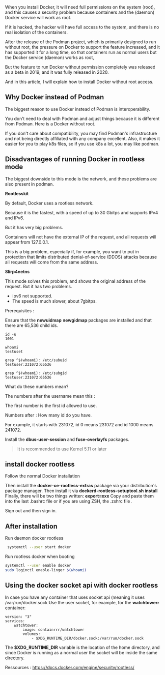 When you install Docker, it will need full permissions on the system (root), and this causes a security problem because containers and the (daemon) Docker service will work as root.

If it is hacked, the hacker will have full access to the system, and there is no real isolation of the containers.

After the release of the Podman project, which is primarily designed to run without root, the pressure on Docker to support the feature increased, and it has supported it for a long time, so that containers run as normal users but the Docker service (daemon) works as root,

But the feature to run Docker without permission completely was released as a beta in 2019, and it was fully released in 2020.

And in this article, I will explain how to install Docker without root access.


##  Why Docker instead of Podman

The biggest reason to use Docker instead of Podman is interoperability.

You don't need to deal with Podman and adjust things because it is different from Podman. Here is a Docker without root.

If you don't care about compatibility, you may find Podman's infrastructure and not being directly affiliated with any company excellent. Also, it makes it easier for you to play k8s files, so if you use k8s a lot, you may like podman.

##  Disadvantages of running Docker in rootless mode

The biggest downside to this mode is the network, and these problems are also present in podman.

**Rootlesskit**

By default, Docker uses a rootless network.

Because it is the fastest, with a speed of up to 30 Gbitps and supports IPv4 and IPv6.

But it has very big problems.

Containers will not have the external IP of the request, and all requests will appear from 127.0.0.1.

This is a big problem, especially if, for example, you want to put in protection that limits distributed denial-of-service (DDOS) attacks because all requests will come from the same address.

**Slirp4netns**

This mode solves this problem, and shows the original address of the request.
But it has two problems.
  - ipv6 not supported.
  - The speed is much slower, about 7gbitps.

Prerequisites : 

Ensure that the **newuidmap** **newgidmap** packages are installed and that there are 65,536 child ids.

```
id -u
1001
```

```
whoami
testuset
```

```
grep ^$(whoami): /etc/subuid
testuser:231072:65536
```

```
grep ^$(whoami): /etc/subgid
testuser:231072:65536
```

What do these numbers mean?

The numbers after the username mean this : 

The first number is the first id allowed to use.

Numbers after **:** How many id do you have.

For example, it starts with 231072, id 0 means 231072 and id 1000 means 241072.

Install the **dbus-user-session** and **fuse-overlayfs** packages.

> It is recommended to use Kernel 5.11 or later

## install docker rootless

Follow the normal Docker installation 

Then install the **docker-ce-rootless-extras** package via your distribution's package manager.
Then install it via **dockerd-rootless-setuptool.sh install**
Finally, there will be two things written: **export=xxx**
Copy and paste them into the last .bashrc file or if you are using ZSH, the .zshrc  file . 

Sign out and then sign in.

## After installation

Run daemon docker rootless

```bash
 systemctl --user start docker

```
Run rootless docker when booting

```bash
systemctl --user enable docker
sudo loginctl enable-linger $(whoami)
```

## Using the docker socket api with docker rootless


In case you have any container that uses socket api (meaning it uses /var/run/docker.sock
Use the user socket, for example, for the **watchtowerr** container:

```
version: "3"
services:
    watchtower:
        image: containrrr/watchtower 
        volumes:
            - $XDG_RUNTIME_DIR/docker.sock:/var/run/docker.sock

```

The **$XDG_RUNTIME_DIR** variable is the location of the home directory, and since Docker is running as a normal user the socket will be inside the same directory.


Ressources :
https://docs.docker.com/engine/security/rootless/